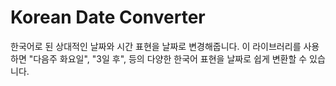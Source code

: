 # Korean Date Converter

한국어로 된 상대적인 날짜와 시간 표현을 날짜로 변경해줍니다. 이 라이브러리를 사용하면 "다음주 화요일", "3일 후",  등의 다양한 한국어 표현을 날짜로 쉽게 변환할 수 있습니다.
